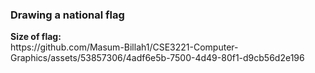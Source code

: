 <h3>Drawing a national flag</h3>
<b>Size of flag:</b><br>
https://github.com/Masum-Billah1/CSE3221-Computer-Graphics/assets/53857306/4adf6e5b-7500-4d49-80f1-d9cb56d2e196
